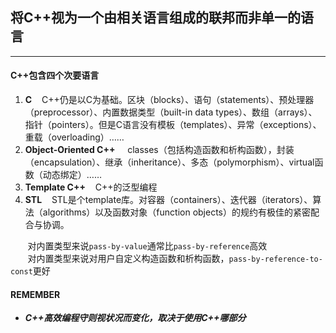 ## 将C++视为一个由相关语言组成的联邦而非单一的语言
---
#### C++包含四个次要语言
1. **C**&nbsp;&nbsp;&nbsp;&nbsp;C++仍是以C为基础。区块（blocks）、语句（statements）、预处理器（preprocessor）、内置数据类型（built-in data types）、数组（arrays）、指针（pointers）。但是C语言没有模板（templates）、异常（exceptions）、重载（overloading）……
2. **Object-Oriented C++** &nbsp;&nbsp;&nbsp;&nbsp;classes（包括构造函数和析构函数），封装（encapsulation）、继承（inheritance）、多态（polymorphism）、virtual函数（动态绑定）……
3. **Template C++**&nbsp;&nbsp;&nbsp;&nbsp;C++的泛型编程
4. **STL**&nbsp;&nbsp;&nbsp;&nbsp;STL是个template库。对容器（containers）、迭代器（iterators）、算法（algorithms）以及函数对象（function objects）的规约有极佳的紧密配合与协调。  

&nbsp;&nbsp;&nbsp;&nbsp;&nbsp;&nbsp;&nbsp;对内置类型来说`pass-by-value`通常比`pass-by-reference`高效  
&nbsp;&nbsp;&nbsp;&nbsp;&nbsp;&nbsp;&nbsp;对内置类型来说对用户自定义构造函数和析构函数，`pass-by-reference-to-const`更好


#### REMEMBER
- ***C\++高效编程守则视状况而变化，取决于使用C++哪部分***